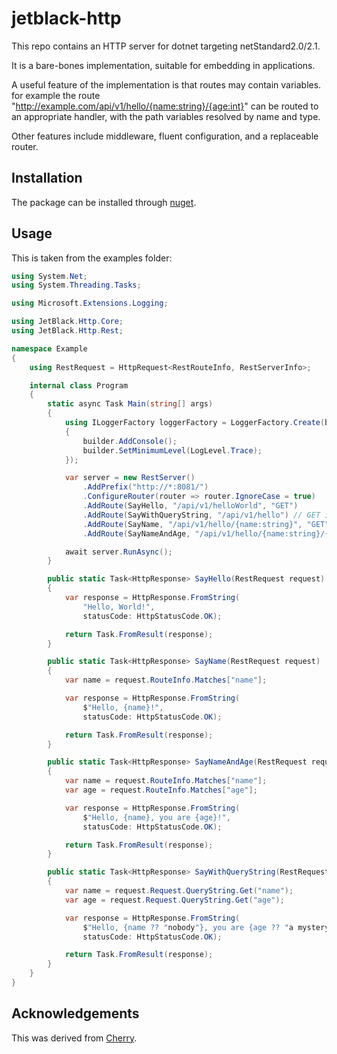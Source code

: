 # jetblack-http

This repo contains an HTTP server for dotnet targeting netStandard2.0/2.1.

It is a bare-bones implementation, suitable for embedding in applications.

A useful feature of the implementation is that routes may contain variables.
for example the route "http://example.com/api/v1/hello/{name:string}/{age:int}"
can be routed to an appropriate handler, with the path variables resolved
by name and type.

Other features include middleware, fluent configuration, and a replaceable
router.

## Installation

The package can be installed through [nuget](https://www.nuget.org/packages/JetBlack.Http/1.0.0-alpha.3).

## Usage

This is taken from the examples folder:

```csharp
using System.Net;
using System.Threading.Tasks;

using Microsoft.Extensions.Logging;

using JetBlack.Http.Core;
using JetBlack.Http.Rest;

namespace Example
{
    using RestRequest = HttpRequest<RestRouteInfo, RestServerInfo>;

    internal class Program
    {
        static async Task Main(string[] args)
        {
            using ILoggerFactory loggerFactory = LoggerFactory.Create(builder =>
            {
                builder.AddConsole();
                builder.SetMinimumLevel(LogLevel.Trace);
            });

            var server = new RestServer()
                .AddPrefix("http://*:8081/")
                .ConfigureRouter(router => router.IgnoreCase = true)
                .AddRoute(SayHello, "/api/v1/helloWorld", "GET")
                .AddRoute(SayWithQueryString, "/api/v1/hello") // GET is the default
                .AddRoute(SayName, "/api/v1/hello/{name:string}", "GET", "POST")
                .AddRoute(SayNameAndAge, "/api/v1/hello/{name:string}/{age:int}");

            await server.RunAsync();
        }

        public static Task<HttpResponse> SayHello(RestRequest request)
        {
            var response = HttpResponse.FromString(
                "Hello, World!",
                statusCode: HttpStatusCode.OK);

            return Task.FromResult(response);
        }

        public static Task<HttpResponse> SayName(RestRequest request)
        {
            var name = request.RouteInfo.Matches["name"];

            var response = HttpResponse.FromString(
                $"Hello, {name}!",
                statusCode: HttpStatusCode.OK);

            return Task.FromResult(response);
        }

        public static Task<HttpResponse> SayNameAndAge(RestRequest request)
        {
            var name = request.RouteInfo.Matches["name"];
            var age = request.RouteInfo.Matches["age"];

            var response = HttpResponse.FromString(
                $"Hello, {name}, you are {age}!",
                statusCode: HttpStatusCode.OK);

            return Task.FromResult(response);
        }

        public static Task<HttpResponse> SayWithQueryString(RestRequest request)
        {
            var name = request.Request.QueryString.Get("name");
            var age = request.Request.QueryString.Get("age");

            var response = HttpResponse.FromString(
                $"Hello, {name ?? "nobody"}, you are {age ?? "a mystery"}!",
                statusCode: HttpStatusCode.OK);

            return Task.FromResult(response);
        }
    }
}
```

## Acknowledgements

This was derived from [Cherry](https://github.com/LegendaryB/Cherry).
